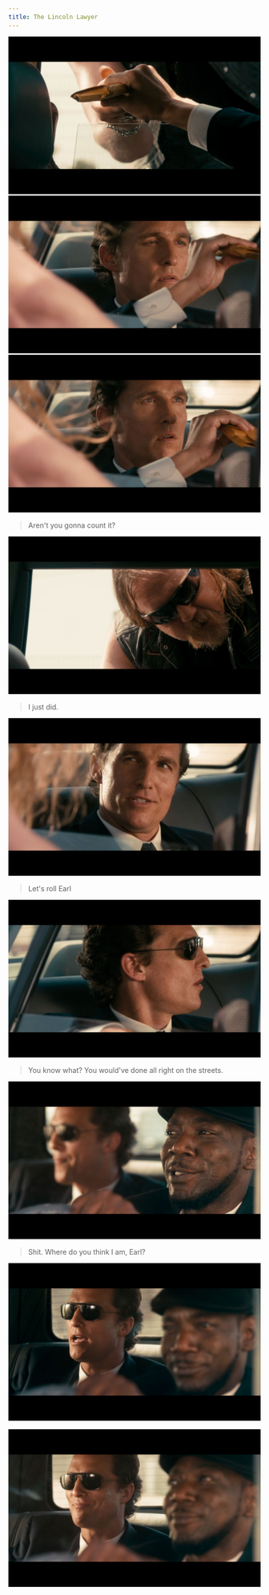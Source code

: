 ```yaml
---
title: The Lincoln Lawyer
---
```


![1](./1.jpg)
![2](./2.jpg)
![3](./3.jpg)

> Aren't you gonna count it?

![4](./4.jpg)

> I just did.

![5](./5.jpg)

> Let's roll Earl

![6](./6.jpg)

> You know what? You would've done all right on the streets.

![7](./7.jpg)

> Shit. Where do you think I am, Earl?

![8](./8.jpg)

![9](./9.jpg)

